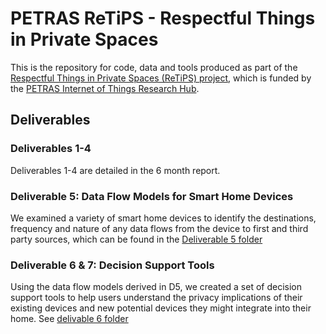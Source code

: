 # PETRAS ReTiPS - Respectful Things in Private Spaces

This is the repository for code, data and tools produced as part of the [Respectful Things in Private Spaces (ReTiPS) project](https://www.petrashub.org/portfolio-item/respectful-things-in-private-spaces-investigating-ethical-data-handling-for-very-personal-devices-retips/), which is funded by the [PETRAS Internet of Things Research Hub](https://www.petrashub.org).

## Deliverables

### Deliverables 1-4

Deliverables 1-4 are detailed in the 6 month report.

### Deliverable 5: Data Flow Models for Smart Home Devices

We examined a variety of smart home devices to identify the destinations, frequency and nature of any data flows from the device to first and third party sources, which can be found in the [Deliverable 5 folder](D5)

### Deliverable 6 & 7: Decision Support Tools

Using the data flow models derived in D5, we created a set of decision support tools to help users understand the privacy implications of their existing devices and new potential devices they might integrate into their home. See [delivable 6 folder](D6-7)
